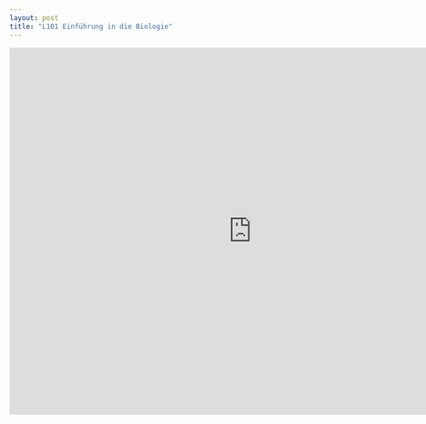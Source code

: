 ```yaml
---
layout: post
title: "L101 Einführung in die Biologie"
---
```

<center>
<iframe src="https://player.vimeo.com/video/154970167" width="850" height="644" frameborder="0" webkitallowfullscreen mozallowfullscreen allowfullscreen></iframe>
</center>
